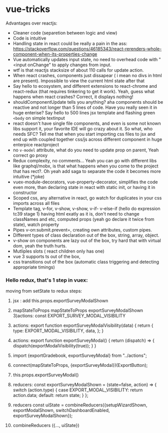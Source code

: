 # vue-tricks
Advantages over reactjs:
 - Cleaner code (separetion between logic and view)
 - Code is intuitive
 - Handling state in react could be really a pain in the ass: https://stackoverflow.com/questions/46185343/react-rerenders-whole-component-when-its-properties-change
 - Vue automatically updates input state, no need to overhead code with "<input onChange" to apply changes from input.
 - wtf is that reactjs stacksize of about 110 calls for update action. 
 - When react crashes, components just dissapear ( i mean no divs in html are present). Impossible to view the current html state after that
 - Say hello to ecosystem, and different extensions to react-chrome and react-redux (that requires tinkering to get it work). Yeah, guess what happens when react crashes? Correct, it displays nothing!
 - shouldComponentUpdate tells you anything? aha components should be reactive and not longer than 5 lines of code. Have you really seen it in huge enterise? Say hello to 500 lines jsx template and flashing green `<body` on simple textinput
 - react doesn't have single file components, and even is some not known libs support it, your favorite IDE will go crazy about it. So what, who needs SFC? Tell me that when you start importing css files to jsx and end up with coupled together css/js across different component in huge enterpice reactproject
 - no `v-model` attribute, what do you need to update prop on parent, Yeah correct go proxy 
 - Redux complexity, no comments... Yeah you can go with different libs like graphql/mobx, is that what happens when you come to the project that has rect?. Oh yeah add saga to separate the code it becomes more intuitive (*joke)
 - vuex-module-decorators, vue-property-decorator, simplifies the code even more, than declaring state in react with static init, or having it in constructor
 - Scoped css, any alternative in react, go watch for duplicates in your css imports across all files
 - Template tag, v-for, v-show, v-show, v-if- v-else-if (hello do expression tc39 stage 1) having html exatly as it is, don't need to change classNames and etc, computed props (yeah go declare it twice from state), watch property
 - Pipes v-on:submit.prevent=, creating own attributes, custom pipes.
 - Different types of class declaration out of the box, string, array, object.
 - v-show on components are lazy out of the box, try hard that with virtual dom, yeah the truth hurts.
 - Mutliples slots ( react children only has one)
 - vue 3 supports ts out of the box, 
 - css transitions out of the box (automatic class triggering and detecting appropriate timings)
 
 
 ### Hello redux, that's 1 step in vuex:
 moving from setState to redux steps:
 
 1) jsx : add this.props.exportSurveyModalShown
 2) mapStateToProps mapStateToProps exportSurveyModalShown
 3)actions: const EXPORT_SURVEY_MODAL_VISIBILITY
 4) actions:  export function exportSurveyModalVisibility(data) {
  return {
    type: EXPORT_MODAL_VISIBILITY,
    data,
  };
}
5) actions: export function exportSurveyModal() {
  return (dispatch) => {
    dispatch(exportModalVisibility(true));
  }
}
6) import {exportGradebook, exportSurveyModal} from "../actions";
7) connect(mapStateToProps, {exportSurveyModal})(ExportButton);
8) this.props.exportSurveyModal()
9) reducers: 
const exportSurveyModalShown = (state=false, action) => {
  switch (action.type) {
  case EXPORT_MODAL_VISIBILITY:
    return action.data;
  default:
    return state;
  }
};

10) reducers const uiState = combineReducers({setupWizardShown, exportModalShown, switchDashboardEnabled, exportSurveyModalShown});
11) combineReducers ({..., uiState})
